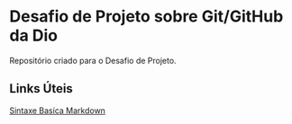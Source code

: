 # Desafio de Projeto sobre Git/GitHub da Dio
Repositório criado para o Desafio de Projeto.

## Links Úteis
[Sintaxe  Basíca Markdown](https://www.markdownguide.org/basic-syntax/)    
